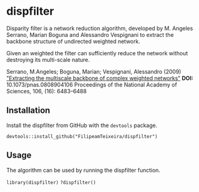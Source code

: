 # dispfilter

Disparity filter is a network reduction algorithm, developed by M. Angeles Serrano, Marian Boguna and Alessandro Vespignani to extract the backbone structure of undirected weighted network.

Given an weighted the filter can sufficiently reduce the network without destroying its multi-scale nature.

Serrano, M.Angeles; Boguna, Marian; Vespignani, Alessandro (2009)
["Extracting the multiscale backbone of complex weighted networks"](http://www.pnas.org/content/106/16/6483)
**DOI:** 10.1073/pnas.0808904106
Proceedings of the National Academy of Sciences, 106, (16): 6483–6488

## Installation
Install the dispfilter from GitHub with the `devtools` package.

`devtools::install_github("FilipeamTeixeira/dispfilter")`

## Usage
The algorithm can be used by running the dispfilter function.

`library(dispfilter)`
`?dispfilter()`
